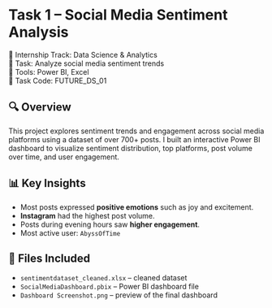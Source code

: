 # Task 1 – Social Media Sentiment Analysis

🚀 Internship Track: Data Science & Analytics  
📁 Task: Analyze social media sentiment trends  
🔢 Tools: Power BI, Excel  
📅 Task Code: FUTURE_DS_01

## 🔍 Overview
This project explores sentiment trends and engagement across social media platforms using a dataset of over 700+ posts. I built an interactive Power BI dashboard to visualize sentiment distribution, top platforms, post volume over time, and user engagement.

## 📊 Key Insights
- Most posts expressed **positive emotions** such as joy and excitement.
- **Instagram** had the highest post volume.
- Posts during evening hours saw **higher engagement**.
- Most active user: `AbyssOfTime`

## 📂 Files Included
- `sentimentdataset_cleaned.xlsx` – cleaned dataset
- `SocialMediaDashboard.pbix` – Power BI dashboard file
- `Dashboard Screenshot.png` – preview of the final dashboard
